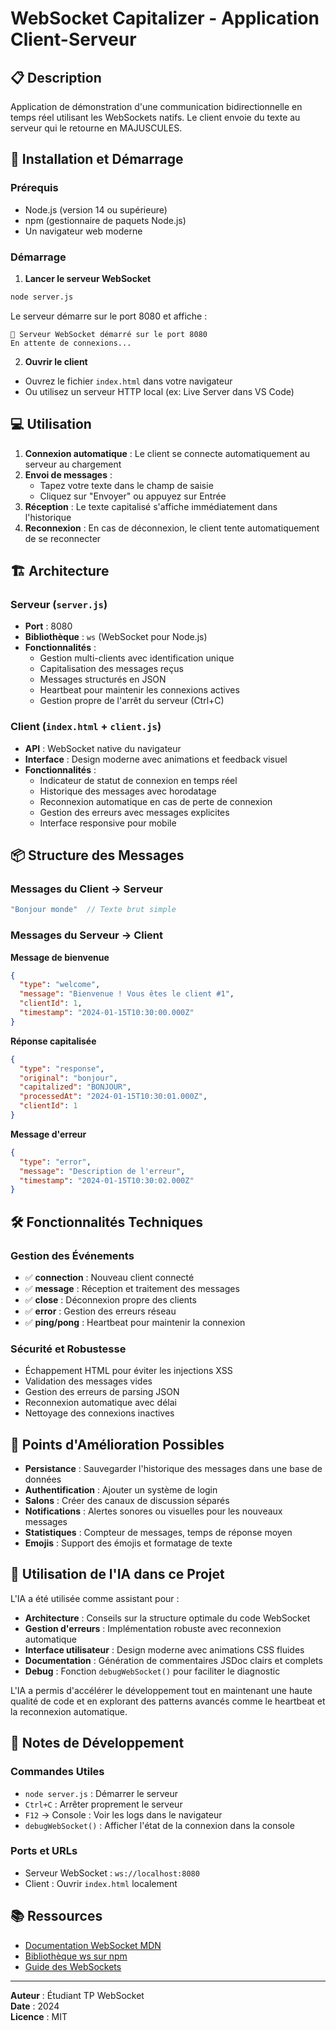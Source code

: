 # WebSocket Capitalizer - Application Client-Serveur

## 📋 Description

Application de démonstration d'une communication bidirectionnelle en temps réel utilisant les WebSockets natifs. Le client envoie du texte au serveur qui le retourne en MAJUSCULES.

## 🚀 Installation et Démarrage

### Prérequis
- Node.js (version 14 ou supérieure)
- npm (gestionnaire de paquets Node.js)
- Un navigateur web moderne

### Démarrage

1. **Lancer le serveur WebSocket**
```bash
node server.js
```
Le serveur démarre sur le port 8080 et affiche :
```
🚀 Serveur WebSocket démarré sur le port 8080
En attente de connexions...
```

2. **Ouvrir le client**
- Ouvrez le fichier `index.html` dans votre navigateur
- Ou utilisez un serveur HTTP local (ex: Live Server dans VS Code)

## 💻 Utilisation

1. **Connexion automatique** : Le client se connecte automatiquement au serveur au chargement
2. **Envoi de messages** : 
   - Tapez votre texte dans le champ de saisie
   - Cliquez sur "Envoyer" ou appuyez sur Entrée
3. **Réception** : Le texte capitalisé s'affiche immédiatement dans l'historique
4. **Reconnexion** : En cas de déconnexion, le client tente automatiquement de se reconnecter

## 🏗️ Architecture

### Serveur (`server.js`)
- **Port** : 8080
- **Bibliothèque** : `ws` (WebSocket pour Node.js)
- **Fonctionnalités** :
  - Gestion multi-clients avec identification unique
  - Capitalisation des messages reçus
  - Messages structurés en JSON
  - Heartbeat pour maintenir les connexions actives
  - Gestion propre de l'arrêt du serveur (Ctrl+C)

### Client (`index.html` + `client.js`)
- **API** : WebSocket native du navigateur
- **Interface** : Design moderne avec animations et feedback visuel
- **Fonctionnalités** :
  - Indicateur de statut de connexion en temps réel
  - Historique des messages avec horodatage
  - Reconnexion automatique en cas de perte de connexion
  - Gestion des erreurs avec messages explicites
  - Interface responsive pour mobile

## 📦 Structure des Messages

### Messages du Client → Serveur
```javascript
"Bonjour monde"  // Texte brut simple
```

### Messages du Serveur → Client

**Message de bienvenue**
```json
{
  "type": "welcome",
  "message": "Bienvenue ! Vous êtes le client #1",
  "clientId": 1,
  "timestamp": "2024-01-15T10:30:00.000Z"
}
```

**Réponse capitalisée**
```json
{
  "type": "response",
  "original": "bonjour",
  "capitalized": "BONJOUR",
  "processedAt": "2024-01-15T10:30:01.000Z",
  "clientId": 1
}
```

**Message d'erreur**
```json
{
  "type": "error",
  "message": "Description de l'erreur",
  "timestamp": "2024-01-15T10:30:02.000Z"
}
```

## 🛠️ Fonctionnalités Techniques

### Gestion des Événements
- ✅ **connection** : Nouveau client connecté
- ✅ **message** : Réception et traitement des messages
- ✅ **close** : Déconnexion propre des clients
- ✅ **error** : Gestion des erreurs réseau
- ✅ **ping/pong** : Heartbeat pour maintenir la connexion

### Sécurité et Robustesse
- Échappement HTML pour éviter les injections XSS
- Validation des messages vides
- Gestion des erreurs de parsing JSON
- Reconnexion automatique avec délai
- Nettoyage des connexions inactives

## 🎨 Points d'Amélioration Possibles

- **Persistance** : Sauvegarder l'historique des messages dans une base de données
- **Authentification** : Ajouter un système de login
- **Salons** : Créer des canaux de discussion séparés
- **Notifications** : Alertes sonores ou visuelles pour les nouveaux messages
- **Statistiques** : Compteur de messages, temps de réponse moyen
- **Emojis** : Support des émojis et formatage de texte

## 🤖 Utilisation de l'IA dans ce Projet

L'IA a été utilisée comme assistant pour :
- **Architecture** : Conseils sur la structure optimale du code WebSocket
- **Gestion d'erreurs** : Implémentation robuste avec reconnexion automatique
- **Interface utilisateur** : Design moderne avec animations CSS fluides
- **Documentation** : Génération de commentaires JSDoc clairs et complets
- **Debug** : Fonction `debugWebSocket()` pour faciliter le diagnostic

L'IA a permis d'accélérer le développement tout en maintenant une haute qualité de code et en explorant des patterns avancés comme le heartbeat et la reconnexion automatique.

## 📝 Notes de Développement

### Commandes Utiles
- `node server.js` : Démarrer le serveur
- `Ctrl+C` : Arrêter proprement le serveur
- `F12` → Console : Voir les logs dans le navigateur
- `debugWebSocket()` : Afficher l'état de la connexion dans la console

### Ports et URLs
- Serveur WebSocket : `ws://localhost:8080`
- Client : Ouvrir `index.html` localement

## 📚 Ressources

- [Documentation WebSocket MDN](https://developer.mozilla.org/fr/docs/Web/API/WebSocket)
- [Bibliothèque ws sur npm](https://www.npmjs.com/package/ws)
- [Guide des WebSockets](https://javascript.info/websocket)

---

**Auteur** : Étudiant TP WebSocket  
**Date** : 2024  
**Licence** : MIT